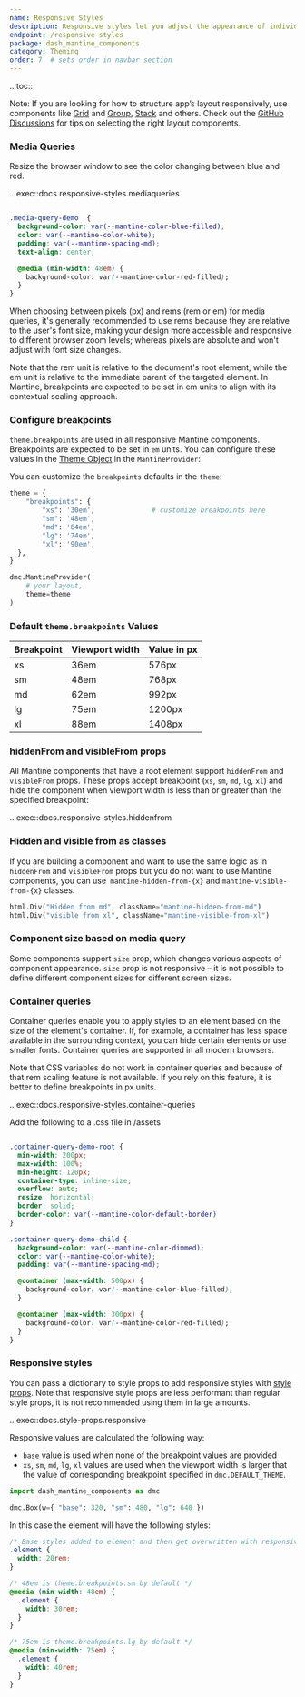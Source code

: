 ```yaml
---
name: Responsive Styles
description: Responsive styles let you adjust the appearance of individual components, including font size, visibility, spacing, and colors, based on screen size.
endpoint: /responsive-styles
package: dash_mantine_components
category: Theming
order: 7  # sets order in navbar section
---
```


.. toc::

Note:  If you are looking for how to structure app’s layout responsively, use components like
[Grid](/components/grid) and [Group](/components/group), [Stack](/components/stack) and others. Check out the [GitHub Discussions](https://github.com/snehilvj/dash-mantine-components/discussions/468) 
for tips on selecting the right layout components.  

### Media Queries

Resize the browser window to see the color changing between blue and red.

.. exec::docs.responsive-styles.mediaqueries

```css

.media-query-demo  {
  background-color: var(--mantine-color-blue-filled);
  color: var(--mantine-color-white);
  padding: var(--mantine-spacing-md);
  text-align: center;

  @media (min-width: 48em) {
    background-color: var(--mantine-color-red-filled);
  }
}

```

When choosing between pixels (px) and rems (rem or em) for media queries, it's generally recommended to use rems because they
are relative to the user's font size, making your design more accessible and responsive to different browser zoom
levels; whereas pixels are absolute and won't adjust with font size changes.

Note that the rem unit is relative to the document's root element, while the em unit is relative to the immediate 
parent of the targeted element. In Mantine, breakpoints are expected to be set in em units to align with its contextual
scaling approach.

### Configure breakpoints
`theme.breakpoints` are used in all responsive Mantine components. Breakpoints are expected to be set in `em` units. You
can configure these values in the [Theme Object](/theme-object) in the `MantineProvider`:

You can customize the `breakpoints` defaults in the `theme`: 

```python
theme = {
    "breakpoints": {
        "xs": '30em',              # customize breakpoints here
        "sm": '48em',
        "md": '64em',
        "lg": '74em',
        "xl": '90em',
  },
}

dmc.MantineProvider(
    # your layout,
    theme=theme
)
```

### Default `theme.breakpoints` Values

| Breakpoint | Viewport width | Value in px |
|------------|----------------|-------------|
| xs         | 36em           | 576px       |
| sm         | 48em           | 768px       |
| md         | 62em           | 992px       |
| lg         | 75em           | 1200px      |
| xl         | 88em           | 1408px      |



### hiddenFrom and visibleFrom props
All Mantine components that have a root element support `hiddenFrom` and `visibleFrom` props. These props accept breakpoint
(`xs`, `sm`, `md`, `lg`, `xl`) and hide the component when viewport width is less than or greater than the specified breakpoint:


.. exec::docs.responsive-styles.hiddenfrom

### Hidden and visible from as classes
If you are building a component and want to use the same logic as in `hiddenFrom` and `visibleFrom` props but you do
not want to use Mantine components, you can use` mantine-hidden-from-{x}` and `mantine-visible-from-{x}` classes.

```python
html.Div("Hidden from md", className="mantine-hidden-from-md")
html.Div("visible from xl", className="mantine-visible-from-xl")

```

### Component size based on media query
Some components support `size` prop, which changes various aspects of component appearance. `size` prop is not
responsive – it is not possible to define different component sizes for different screen sizes. 

### Container queries
Container queries enable you to apply styles to an element based on the size of the element's container. If, for
example, a container has less space available in the surrounding context, you can hide certain elements or use 
smaller fonts. Container queries are supported in all modern browsers.

Note that CSS variables do not work in container queries and because of that rem scaling feature is not available. 
If you rely on this feature, it is better to define breakpoints in px units.


.. exec::docs.responsive-styles.container-queries

Add the following to a .css file in /assets

```css

.container-query-demo-root {
  min-width: 200px;
  max-width: 100%;
  min-height: 120px;
  container-type: inline-size;
  overflow: auto;
  resize: horizontal;
  border: solid;
  border-color: var(--mantine-color-default-border)
}

.container-query-demo-child {
  background-color: var(--mantine-color-dimmed);
  color: var(--mantine-color-white);
  padding: var(--mantine-spacing-md);

  @container (max-width: 500px) {
    background-color: var(--mantine-color-blue-filled);
  }

  @container (max-width: 300px) {
    background-color: var(--mantine-color-red-filled);
  }
}
```

### Responsive styles

You can pass a dictionary to style props to add responsive styles with [style props](/style-props). 
Note that responsive style props are less performant than regular style props, it is not recommended using them in large amounts.

.. exec::docs.style-props.responsive

Responsive values are calculated the following way:

- `base` value is used when none of the breakpoint values are provided
- `xs`, `sm`, `md`, `lg`, `xl` values are used when the viewport width is larger that the value of corresponding breakpoint specified in `dmc.DEFAULT_THEME`.

```python
import dash_mantine_components as dmc

dmc.Box(w={ "base": 320, "sm": 480, "lg": 640 })
```

In this case the element will have the following styles:

```css
/* Base styles added to element and then get overwritten with responsive values */
.element {
  width: 20rem;
}

/* 48em is theme.breakpoints.sm by default */
@media (min-width: 48em) {
  .element {
    width: 30rem;
  }
}

/* 75em is theme.breakpoints.lg by default */
@media (min-width: 75em) {
  .element {
    width: 40rem;
  }
}
```



